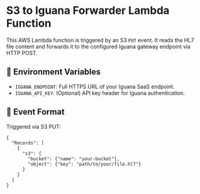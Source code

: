 # S3 to Iguana Forwarder Lambda Function

This AWS Lambda function is triggered by an S3 `PUT` event. It reads the HL7 file content and forwards it to the configured Iguana gateway endpoint via HTTP POST.

## 🔧 Environment Variables
- `IGUANA_ENDPOINT`: Full HTTPS URL of your Iguana SaaS endpoint.
- `IGUANA_API_KEY`: (Optional) API key header for Iguana authentication.

## 🧪 Event Format
Triggered via S3 PUT:
```
{
  "Records": [
    {
      "s3": {
        "bucket": {"name": "your-bucket"},
        "object": {"key": "path/to/your/file.hl7"}
      }
    }
  ]
}
```
